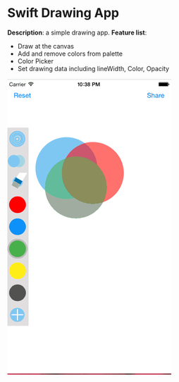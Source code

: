 # Swift Drawing App 

**Description**: a simple drawing app. **Feature list**:

-   Draw at the canvas
-   Add and remove colors from palette
-   Color Picker
-   Set drawing data including lineWidth, Color, Opacity

[![snapshot][]][snapshot]

[snapshot]: https://github.com/vidaaudrey/021-Swift-Drawing-App/blob/master/_snapshot/snapshot.gif